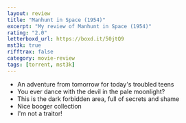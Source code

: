 ```yaml
---
layout: review
title: "Manhunt in Space (1954)"
excerpt: "My review of Manhunt in Space (1954)"
rating: "2.0"
letterboxd_url: https://boxd.it/50jtQ9
mst3k: true
rifftrax: false
category: movie-review
tags: [torrent, mst3k]
---
```


- An adventure from tomorrow for today's troubled teens
- You ever dance with the devil in the pale moonlight?
- This is the dark forbidden area, full of secrets and shame
- Nice booger collection
- I'm not a traitor!

